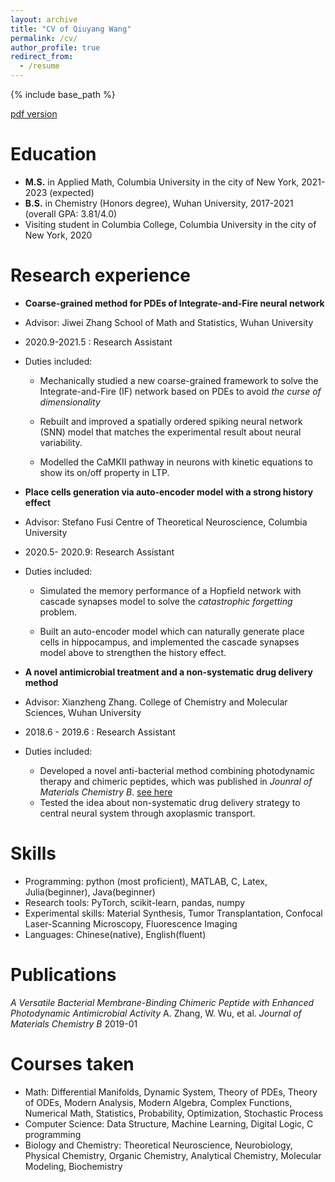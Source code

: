 ```yaml
---
layout: archive
title: "CV of Qiuyang Wang"
permalink: /cv/
author_profile: true
redirect_from:
  - /resume
---
```


{% include base_path %}

[pdf version](http://qiuyoungwang.github.io/files/CV_wqy.pdf)

Education
======
* **M.S.** in Applied Math, Columbia University in the city of New York, 2021-2023 (expected)
* **B.S.** in Chemistry (Honors degree), Wuhan University, 2017-2021 (overall GPA: 3.81/4.0)
* Visiting student in Columbia College, Columbia University in the city of New York, 2020

Research experience
======

* **Coarse-grained method for PDEs of Integrate-and-Fire neural network**

* Advisor: Jiwei Zhang    School of Math and Statistics, Wuhan University

* 2020.9-2021.5 : Research Assistant

* Duties included:

  * Mechanically studied a new coarse-grained framework to solve the Integrate-and-Fire (IF) network based on PDEs to avoid *the curse of dimensionality*

  * Rebuilt and improved a spatially ordered spiking neural network (SNN) model that matches the experimental result about neural variability.

  * Modelled the CaMKII pathway in neurons with kinetic equations to show its on/off property in LTP.

    

* **Place cells generation via auto-encoder model with a strong history effect**

* Advisor: Stefano Fusi     Centre of Theoretical Neuroscience, Columbia University

* 2020.5- 2020.9: Research Assistant

* Duties included: 

  * Simulated the memory performance of a Hopfield network with cascade synapses model to solve the *catastrophic forgetting* problem.

  * Built an auto-encoder model which can naturally generate place cells in hippocampus, and implemented the cascade synapses model above to strengthen the history effect.

    

* **A novel antimicrobial treatment and a non-systematic drug delivery method**

* Advisor: Xianzheng Zhang.    College of Chemistry and Molecular Sciences, Wuhan University

* 2018.6 - 2019.6 : Research Assistant

* Duties included:

  * Developed a novel anti-bacterial method combining photodynamic therapy and chimeric peptides, which was published in *Jounral of Materials Chemistry B*. [see here](https://qiuyoungwang.github.io/files/BMP_paper.pdf)
  * Tested the idea about non-systematic drug delivery strategy to central neural system through axoplasmic transport.

Skills
======
* Programming: python (most proficient), MATLAB, C, Latex, Julia(beginner), Java(beginner)
* Research tools: PyTorch, scikit-learn, pandas, numpy
* Experimental skills: Material Synthesis, Tumor Transplantation, Confocal Laser-Scanning Microscopy, Fluorescence Imaging
* Languages: Chinese(native), English(fluent)

Publications
======
*A Versatile Bacterial Membrane-Binding Chimeric Peptide with Enhanced Photodynamic Antimicrobial Activity*
A. Zhang, W. Wu, et al.   *Journal of Materials Chemistry B*  2019-01 

Courses taken
======
* Math:
  Differential Manifolds, Dynamic System, Theory of PDEs, Theory of ODEs, Modern Analysis, Modern Algebra, Complex Functions, Numerical Math, Statistics, Probability, Optimization, Stochastic Process
*  Computer Science:
  Data Structure, Machine Learning, Digital Logic, C programming
*  Biology and Chemistry:
  Theoretical Neuroscience, Neurobiology, Physical Chemistry, Organic Chemistry, Analytical Chemistry, Molecular Modeling, Biochemistry

